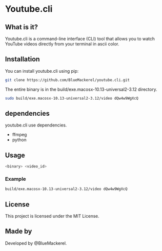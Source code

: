 # Youtube.cli

## What is it?
Youtube.cli is a command-line interface (CLI) tool that allows you to watch YouTube videos directly from your terminal in ascii color.

## Installation
You can install youtube.cli using pip:

```zsh
git clone https://github.com/BlueMackerel/youtube.cli.git
```

The entire binary is in the build/exe.macosx-10.13-universal2-3.12 directory.

```zsh
sudo build/exe.macosx-10.13-universal2-3.12/video dQw4w9WgXcQ
```

## dependencies
youtube.cli use dependencies.

- ffmpeg
- python


## Usage

```zsh
<binary> <video_id>
```
### Example

```zsh
build/exe.macosx-10.13-universal2-3.12/video dQw4w9WgXcQ
```

## License
This project is licensed under the MIT License.

## Made by

Developed by @BlueMackerel.
